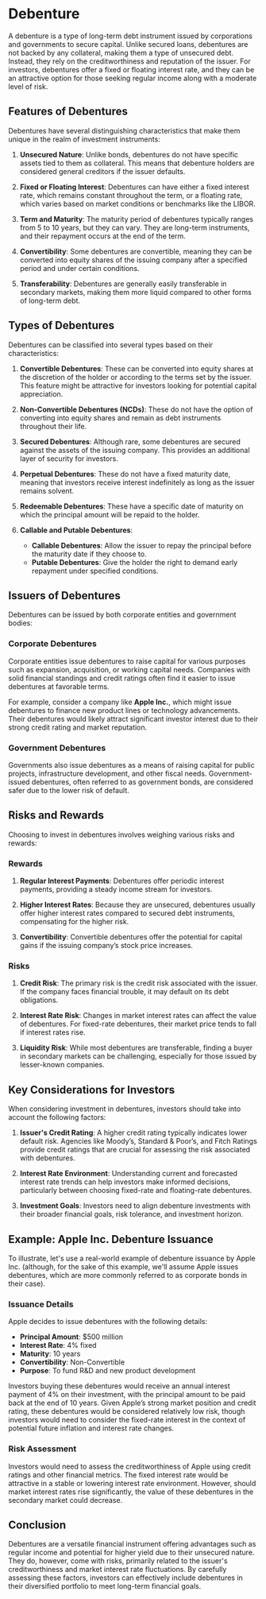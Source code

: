 # Debenture

A debenture is a type of long-term debt instrument issued by corporations and governments to secure capital. Unlike secured loans, debentures are not backed by any collateral, making them a type of unsecured debt. Instead, they rely on the creditworthiness and reputation of the issuer. For investors, debentures offer a fixed or floating interest rate, and they can be an attractive option for those seeking regular income along with a moderate level of risk.

## Features of Debentures

Debentures have several distinguishing characteristics that make them unique in the realm of investment instruments:

1. **Unsecured Nature**: Unlike bonds, debentures do not have specific assets tied to them as collateral. This means that debenture holders are considered general creditors if the issuer defaults.
   
2. **Fixed or Floating Interest**: Debentures can have either a fixed interest rate, which remains constant throughout the term, or a floating rate, which varies based on market conditions or benchmarks like the LIBOR.

3. **Term and Maturity**: The maturity period of debentures typically ranges from 5 to 10 years, but they can vary. They are long-term instruments, and their repayment occurs at the end of the term.

4. **Convertibility**: Some debentures are convertible, meaning they can be converted into equity shares of the issuing company after a specified period and under certain conditions.

5. **Transferability**: Debentures are generally easily transferable in secondary markets, making them more liquid compared to other forms of long-term debt.

## Types of Debentures

Debentures can be classified into several types based on their characteristics:

1. **Convertible Debentures**: These can be converted into equity shares at the discretion of the holder or according to the terms set by the issuer. This feature might be attractive for investors looking for potential capital appreciation.

2. **Non-Convertible Debentures (NCDs)**: These do not have the option of converting into equity shares and remain as debt instruments throughout their life.

3. **Secured Debentures**: Although rare, some debentures are secured against the assets of the issuing company. This provides an additional layer of security for investors.

4. **Perpetual Debentures**: These do not have a fixed maturity date, meaning that investors receive interest indefinitely as long as the issuer remains solvent.

5. **Redeemable Debentures**: These have a specific date of maturity on which the principal amount will be repaid to the holder.

6. **Callable and Putable Debentures**:
   - **Callable Debentures**: Allow the issuer to repay the principal before the maturity date if they choose to.
   - **Putable Debentures**: Give the holder the right to demand early repayment under specified conditions.

## Issuers of Debentures

Debentures can be issued by both corporate entities and government bodies:

### Corporate Debentures

Corporate entities issue debentures to raise capital for various purposes such as expansion, acquisition, or working capital needs. Companies with solid financial standings and credit ratings often find it easier to issue debentures at favorable terms.

For example, consider a company like **Apple Inc.**, which might issue debentures to finance new product lines or technology advancements. Their debentures would likely attract significant investor interest due to their strong credit rating and market reputation.

### Government Debentures

Governments also issue debentures as a means of raising capital for public projects, infrastructure development, and other fiscal needs. Government-issued debentures, often referred to as government bonds, are considered safer due to the lower risk of default.

## Risks and Rewards

Choosing to invest in debentures involves weighing various risks and rewards:

### Rewards

1. **Regular Interest Payments**: Debentures offer periodic interest payments, providing a steady income stream for investors.
   
2. **Higher Interest Rates**: Because they are unsecured, debentures usually offer higher interest rates compared to secured debt instruments, compensating for the higher risk.

3. **Convertibility**: Convertible debentures offer the potential for capital gains if the issuing company’s stock price increases.

### Risks

1. **Credit Risk**: The primary risk is the credit risk associated with the issuer. If the company faces financial trouble, it may default on its debt obligations.
   
2. **Interest Rate Risk**: Changes in market interest rates can affect the value of debentures. For fixed-rate debentures, their market price tends to fall if interest rates rise.

3. **Liquidity Risk**: While most debentures are transferable, finding a buyer in secondary markets can be challenging, especially for those issued by lesser-known companies.

## Key Considerations for Investors

When considering investment in debentures, investors should take into account the following factors:

1. **Issuer's Credit Rating**: A higher credit rating typically indicates lower default risk. Agencies like Moody’s, Standard & Poor’s, and Fitch Ratings provide credit ratings that are crucial for assessing the risk associated with debentures.

2. **Interest Rate Environment**: Understanding current and forecasted interest rate trends can help investors make informed decisions, particularly between choosing fixed-rate and floating-rate debentures.

3. **Investment Goals**: Investors need to align debenture investments with their broader financial goals, risk tolerance, and investment horizon.

## Example: Apple Inc. Debenture Issuance

To illustrate, let's use a real-world example of debenture issuance by Apple Inc. (although, for the sake of this example, we'll assume Apple issues debentures, which are more commonly referred to as corporate bonds in their case).

### Issuance Details

Apple decides to issue debentures with the following details:

- **Principal Amount**: $500 million
- **Interest Rate**: 4% fixed
- **Maturity**: 10 years
- **Convertibility**: Non-Convertible
- **Purpose**: To fund R&D and new product development

Investors buying these debentures would receive an annual interest payment of 4% on their investment, with the principal amount to be paid back at the end of 10 years. Given Apple’s strong market position and credit rating, these debentures would be considered relatively low risk, though investors would need to consider the fixed-rate interest in the context of potential future inflation and interest rate changes.

### Risk Assessment

Investors would need to assess the creditworthiness of Apple using credit ratings and other financial metrics. The fixed interest rate would be attractive in a stable or lowering interest rate environment. However, should market interest rates rise significantly, the value of these debentures in the secondary market could decrease.

## Conclusion

Debentures are a versatile financial instrument offering advantages such as regular income and potential for higher yield due to their unsecured nature. They do, however, come with risks, primarily related to the issuer's creditworthiness and market interest rate fluctuations. By carefully assessing these factors, investors can effectively include debentures in their diversified portfolio to meet long-term financial goals.